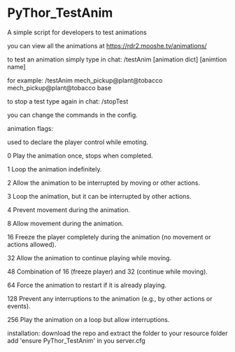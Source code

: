 # PyThor_TestAnim

A simple script for developers to test animations

you can view all the animations at https://rdr2.mooshe.tv/animations/

to test an animation simply type in chat: /testAnim [animation dict] [animtion name]

for example: /testAnim mech_pickup@plant@tobacco mech_pickup@plant@tobacco base

to stop a test type again in chat: /stopTest

you can change the commands in the config.

animation flags:

used to declare the player control while emoting.

0	Play the animation once, stops when completed.

1	Loop the animation indefinitely.

2	Allow the animation to be interrupted by moving or other actions.

3	Loop the animation, but it can be interrupted by other actions.

4	Prevent movement during the animation.

8	Allow movement during the animation.

16	Freeze the player completely during the animation (no movement or actions allowed).

32	Allow the animation to continue playing while moving.

48	Combination of 16 (freeze player) and 32 (continue while moving).

64	Force the animation to restart if it is already playing.

128	Prevent any interruptions to the animation (e.g., by other actions or events).

256	Play the animation on a loop but allow interruptions.


installation: 
download the repo and extract the folder to your resource folder
add 'ensure PyThor_TestAnim' in you server.cfg
